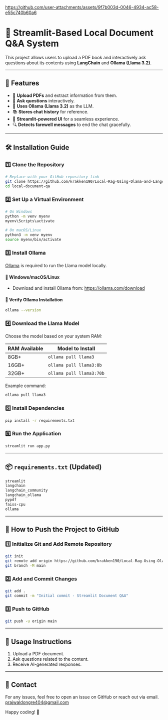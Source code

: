 
https://github.com/user-attachments/assets/9f7b003d-0046-4934-ac58-e55c740b60a6


# 📖 Streamlit-Based Local Document Q&A System

This project allows users to upload a PDF book and interactively ask questions about its contents using **LangChain** and **Ollama (Llama 3.2)**.

---

## 🚀 Features
- 📂 **Upload PDFs** and extract information from them.
- 💬 **Ask questions** interactively.
- 🤖 **Uses Ollama (Llama 3.2)** as the LLM.
- 📚 **Stores chat history** for reference.
- 🎨 **Streamlit-powered UI** for a seamless experience.
- 🔍 **Detects farewell messages** to end the chat gracefully.

---

## 🛠️ Installation Guide

### 1️⃣ Clone the Repository
```bash
# Replace with your GitHub repository link
git clone https://github.com/krakken190/Local-Rag-Using-Olama-and-Langchain.git
cd local-document-qa
```

### 2️⃣ Set Up a Virtual Environment
```bash
# On Windows
python -m venv myenv
myenv\Scripts\activate

# On macOS/Linux
python3 -m venv myenv
source myenv/bin/activate
```

### 3️⃣ Install Ollama
[Ollama](https://ollama.com/) is required to run the Llama model locally.

#### 🔹 Windows/macOS/Linux
- Download and install Ollama from: https://ollama.com/download

#### 🔹 Verify Ollama Installation
```bash
ollama --version
```

### 4️⃣ Download the Llama Model
Choose the model based on your system RAM:

| RAM Available | Model to Install |
|--------------|----------------|
| 8GB+        | `ollama pull llama3` |
| 16GB+       | `ollama pull llama3:8b` |
| 32GB+       | `ollama pull llama3:70b` |

Example command:
```bash
ollama pull llama3
```

### 5️⃣ Install Dependencies
```bash
pip install -r requirements.txt
```

### 6️⃣ Run the Application
```bash
streamlit run app.py
```

---

## 📦 `requirements.txt` (Updated)
```txt
streamlit
langchain
langchain_community
langchain_ollama
pypdf
faiss-cpu
ollama
```

---

## 📝 How to Push the Project to GitHub

### 1️⃣ Initialize Git and Add Remote Repository
```bash
git init
git remote add origin https://github.com/krakken190/Local-Rag-Using-Olama-and-Langchain.git
git branch -M main
```

### 2️⃣ Add and Commit Changes
```bash
git add .
git commit -m "Initial commit - Streamlit Document Q&A"
```

### 3️⃣ Push to GitHub
```bash
git push -u origin main
```

---

## 🎯 Usage Instructions
1. Upload a PDF document.
2. Ask questions related to the content.
3. Receive AI-generated responses.
---

## 📧 Contact
For any issues, feel free to open an issue on GitHub or reach out via email.  prajwaldongre404@gmail.com

Happy coding! 🚀

